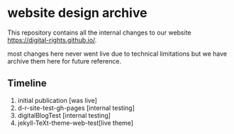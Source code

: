 # website design archive

This repository contains all the internal changes to our website https://digital-rights.github.io/.

most changes here never went live due to technical limitations but we have archive them here for future reference.

## Timeline

1. initial publication [was live]
2. d-r-site-test-gh-pages [internal testing]
3. digitalBlogTest [internal testing]
4. jekyll-TeXt-theme-web-test[live theme]
